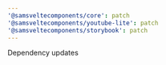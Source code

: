 ```yaml
---
'@samsveltecomponents/core': patch
'@samsveltecomponents/youtube-lite': patch
'@samsveltecomponents/storybook': patch
---
```


Dependency updates
